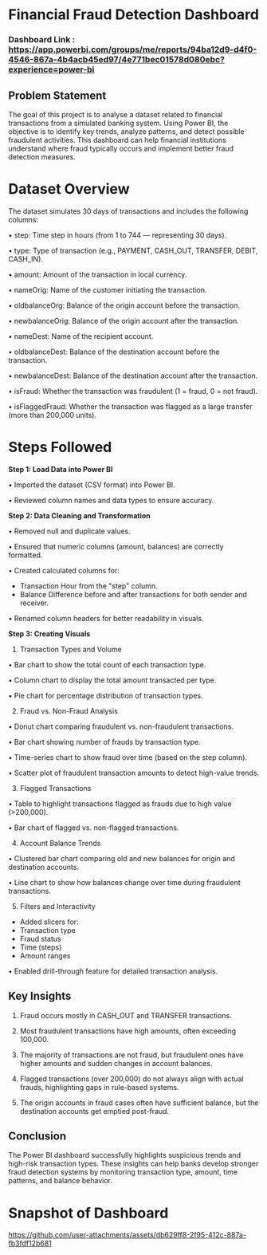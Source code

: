 
# Financial Fraud Detection Dashboard

### Dashboard Link : https://app.powerbi.com/groups/me/reports/94ba12d9-d4f0-4546-867a-4b4acb45ed97/4e771bec01578d080ebc?experience=power-bi

## Problem Statement

The goal of this project is to analyse a dataset related to financial transactions from a simulated banking system. Using Power BI, the objective is to identify key trends, analyze patterns, and detect possible fraudulent activities. This dashboard can help financial institutions understand where fraud typically occurs and implement better fraud detection measures.

# Dataset Overview

The dataset simulates 30 days of transactions and includes the following columns:

•	step: Time step in hours (from 1 to 744 — representing 30 days).

•	type: Type of transaction (e.g., PAYMENT, CASH_OUT, TRANSFER, DEBIT, CASH_IN).

•	amount: Amount of the transaction in local currency.

•	nameOrig: Name of the customer initiating the transaction.

•	oldbalanceOrg: Balance of the origin account before the transaction.

•	newbalanceOrig: Balance of the origin account after the transaction.

•	nameDest: Name of the recipient account.

•	oldbalanceDest: Balance of the destination account before the transaction.

•	newbalanceDest: Balance of the destination account after the transaction.

•	isFraud: Whether the transaction was fraudulent (1 = fraud, 0 = not fraud).

•	isFlaggedFraud: Whether the transaction was flagged as a large transfer (more than 200,000 units).

# Steps Followed
**Step 1: Load Data into Power BI**

•	Imported the dataset (CSV format) into Power BI.

•	Reviewed column names and data types to ensure accuracy.

**Step 2: Data Cleaning and Transformation**

•	Removed null and duplicate values.

•	Ensured that numeric columns (amount, balances) are correctly formatted.

•	Created calculated columns for:
+	Transaction Hour from the "step" column.
+	Balance Difference before and after  transactions for both sender and receiver.

•	Renamed column headers for better readability in visuals.

**Step 3: Creating Visuals**

1. Transaction Types and Volume

•	Bar chart to show the total count of each transaction type.

•	Column chart to display the total amount transacted per type.

•	Pie chart for percentage distribution of transaction types.

2. Fraud vs. Non-Fraud Analysis

•	Donut chart comparing fraudulent vs. non-fraudulent transactions.

•	Bar chart showing number of frauds by transaction type.

•	Time-series chart to show fraud over time (based on the step column).

•	Scatter plot of fraudulent transaction amounts to detect high-value trends.

3. Flagged Transactions

•	Table to highlight transactions flagged as frauds due to high value (>200,000).

•	Bar chart of flagged vs. non-flagged transactions.

4. Account Balance Trends

•	Clustered bar chart comparing old and new balances for origin and destination accounts.

•	Line chart to show how balances change over time during fraudulent transactions.

5. Filters and Interactivity

+	Added slicers for:
+	Transaction type
+	Fraud status
+	Time (steps)
+	Amount ranges

•	Enabled drill-through feature for detailed transaction analysis.

## Key Insights

1.	Fraud occurs mostly in CASH_OUT and TRANSFER transactions.

2.	Most fraudulent transactions have high amounts, often exceeding 100,000.

3.	The majority of transactions are not fraud, but fraudulent ones have higher amounts and sudden changes in account balances.

4.	Flagged transactions (over 200,000) do not always align with actual frauds, highlighting gaps in rule-based systems.

5.	The origin accounts in fraud cases often have sufficient balance, but the destination accounts get emptied post-fraud.

## Conclusion

The Power BI dashboard successfully highlights suspicious trends and high-risk transaction types. These insights can help banks develop stronger fraud detection systems by monitoring transaction type, amount, time patterns, and balance behavior.


# Snapshot of Dashboard 
https://github.com/user-attachments/assets/db629ff8-2f95-412c-887a-fb3fdf12b681



